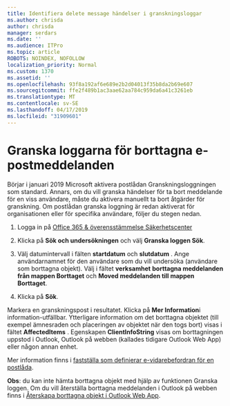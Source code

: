 ```yaml
---
title: Identifiera delete message händelser i granskningsloggar
ms.author: chrisda
author: chrisda
manager: serdars
ms.date: ''
ms.audience: ITPro
ms.topic: article
ROBOTS: NOINDEX, NOFOLLOW
localization_priority: Normal
ms.custom: 1370
ms.assetid: ''
ms.openlocfilehash: 93f8a192af6e689e2b2d04013f35b8da2b69e607
ms.sourcegitcommit: ffe2f489b1ac3aae62aa784c959da6a41c3261eb
ms.translationtype: MT
ms.contentlocale: sv-SE
ms.lasthandoff: 04/17/2019
ms.locfileid: "31909601"
---
```

# <a name="audit-logs-for-deleted-email-messages"></a>Granska loggarna för borttagna e-postmeddelanden

Börjar i januari 2019 Microsoft aktivera postlådan Granskningsloggningen som standard. Annars, om du vill granska händelser för ta bort meddelande för en viss användare, måste du aktivera manuellt ta bort åtgärder för granskning. Om postlådan granska loggning är redan aktiverat för organisationen eller för specifika användare, följer du stegen nedan.

1. Logga in på [Office 365 & överensstämmelse Säkerhetscenter](https://protection.office.com/)

2. Klicka på **Sök och undersökningen** och välj **Granska loggen Sök**.

3. Välj datumintervall i fälten **startdatum** och **slutdatum** . Ange användarnamnet för den användare som du vill undersöka (användare som borttagna objekt). Välj i fältet **verksamhet** **borttagna meddelanden från mappen Borttaget** och **Moved meddelanden till mappen Borttaget**.

4. Klicka på **Sök**.

Markera en granskningspost i resultatet. Klicka på **Mer Information**i information-utfällbar. Ytterligare information om det borttagna objektet (till exempel ämnesraden och placeringen av objektet när den togs bort) visas i fältet **AffectedItems** . Egenskapen **ClientInfoString** visas om borttagningen uppstod i Outlook, Outlook på webben (kallades tidigare Outlook Web App) eller någon annan enhet.

Mer information finns i [fastställa som definierar e-vidarebefordran för en postlåda](https://docs.microsoft.com/office365/securitycompliance/auditing-troubleshooting-scenarios#determining-if-a-user-deleted-email-items).

**Obs**: du kan inte hämta borttagna objekt med hjälp av funktionen Granska loggen. Om du vill återställa borttagna meddelanden i Outlook på webben finns i [Återskapa borttagna objekt i Outlook Web App](https://support.office.com/article/C3D8FC15-EEEF-4F1C-81DF-E27964B7EDD4).
